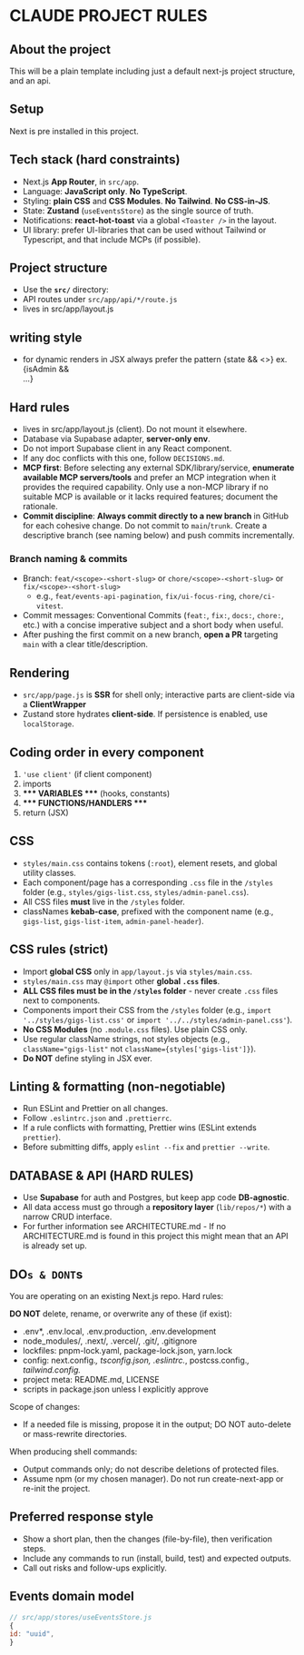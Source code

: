 # CLAUDE PROJECT RULES

## About the project

This will be a plain template including just a default next-js project structure, and an api.

## Setup

Next is pre installed in this project.

## Tech stack (hard constraints)

- Next.js **App Router**, in `src/app`.
- Language: **JavaScript only**. **No TypeScript**.
- Styling: **plain CSS** and **CSS Modules**. **No Tailwind**. **No CSS-in-JS**.
- State: **Zustand** (`useEventsStore`) as the single source of truth.
- Notifications: **react-hot-toast** via a global `<Toaster />` in the layout.
- UI library: prefer UI-libraries that can be used without Tailwind or Typescript, and that include MCPs (if possible).

## Project structure

- Use the **`src/`** directory:
- API routes under `src/app/api/*/route.js`
- <Toaster /> lives in src/app/layout.js

## writing style

- for dynamic renders in JSX always prefer the pattern {state && <>} ex. {isAdmin && <div className="admin-options">...}

## Hard rules

- <Toaster /> lives in src/app/layout.js (client). Do not mount it elsewhere.
- Database via Supabase adapter, **server-only env**.
- Do not import Supabase client in any React component.
- If any doc conflicts with this one, follow `DECISIONS.md`.
- **MCP first**: Before selecting any external SDK/library/service, **enumerate available MCP servers/tools** and prefer an MCP integration when it provides the required capability. Only use a non-MCP library if no suitable MCP is available or it lacks required features; document the rationale.
- **Commit discipline**: **Always commit directly to a new branch** in GitHub for each cohesive change. Do not commit to `main`/`trunk`. Create a descriptive branch (see naming below) and push commits incrementally.

### Branch naming & commits

- Branch: `feat/<scope>-<short-slug>` or `chore/<scope>-<short-slug>` or `fix/<scope>-<short-slug>`
  - e.g., `feat/events-api-pagination`, `fix/ui-focus-ring`, `chore/ci-vitest`.
- Commit messages: Conventional Commits (`feat:`, `fix:`, `docs:`, `chore:`, etc.) with a concise imperative subject and a short body when useful.
- After pushing the first commit on a new branch, **open a PR** targeting `main` with a clear title/description.

## Rendering

- `src/app/page.js` is **SSR** for shell only; interactive parts are client-side via a **ClientWrapper** 
- Zustand store hydrates **client-side**. If persistence is enabled, use `localStorage`.

## Coding order in every component

1. `'use client'` (if client component)
2. imports
3. **\*\*\* VARIABLES \*\*\*** (hooks, constants)
4. **\*\*\* FUNCTIONS/HANDLERS \*\*\***
5. return (JSX)

## CSS

- `styles/main.css` contains tokens (`:root`), element resets, and global utility classes.
- Each component/page has a corresponding `.css` file in the `/styles` folder (e.g., `styles/gigs-list.css`, `styles/admin-panel.css`).
- All CSS files **must** live in the `/styles` folder.
- classNames **kebab-case**, prefixed with the component name (e.g., `gigs-list`, `gigs-list-item`, `admin-panel-header`).

## CSS rules (strict)

- Import **global CSS** only in `app/layout.js` via `styles/main.css`.
- `styles/main.css` may `@import` other **global `.css` files**.
- **ALL CSS files must be in the `/styles` folder** - never create `.css` files next to components.
- Components import their CSS from the `/styles` folder (e.g., `import '../styles/gigs-list.css'` or `import '../../styles/admin-panel.css'`).
- **No CSS Modules** (no `.module.css` files). Use plain CSS only.
- Use regular className strings, not styles objects (e.g., `className="gigs-list"` not `className={styles['gigs-list']}`).
- **Do NOT** define styling in JSX ever.

## Linting & formatting (non-negotiable)

- Run ESLint and Prettier on all changes.
- Follow `.eslintrc.json` and `.prettierrc`.
- If a rule conflicts with formatting, Prettier wins (ESLint extends `prettier`).
- Before submitting diffs, apply `eslint --fix` and `prettier --write`.

## DATABASE & API (HARD RULES)

- Use **Supabase** for auth and Postgres, but keep app code **DB-agnostic**.
- All data access must go through a **repository layer** (`lib/repos/*`) with a narrow CRUD interface.
- For further information see ARCHITECTURE.md - If no ARCHITECTURE.md is found in this project this might mean that an API is already set up. 

## DO`s & DONT`s

You are operating on an existing Next.js repo. Hard rules:

**DO NOT** delete, rename, or overwrite any of these (if exist):

- .env\*, .env.local, .env.production, .env.development
- node_modules/, .next/, .vercel/, .git/, .gitignore
- lockfiles: pnpm-lock.yaml, package-lock.json, yarn.lock
- config: next.config._, tsconfig.json, .eslintrc._, postcss.config._, tailwind.config._
- project meta: README.md, LICENSE
- scripts in package.json unless I explicitly approve

Scope of changes:

- If a needed file is missing, propose it in the output; DO NOT auto-delete or mass-rewrite directories.

When producing shell commands:

- Output commands only; do not describe deletions of protected files.
- Assume npm (or my chosen manager). Do not run create-next-app or re-init the project.

## Preferred response style

- Show a short plan, then the changes (file-by-file), then verification steps.
- Include any commands to run (install, build, test) and expected outputs.
- Call out risks and follow-ups explicitly.

## Events domain model

```js
// src/app/stores/useEventsStore.js
{
id: "uuid",
}

```
